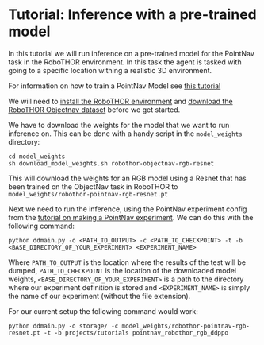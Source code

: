 # Tutorial: Inference with a pre-trained model

In this tutorial we will run inference on a pre-trained model for the PointNav task
in the RoboTHOR environment. In this task the agent is tasked with going to a specific location
withing  a realistic 3D environment.

For information on how to train a PointNav Model see [this tutorial](training-a-pointnav-model.md)

We will need to [install the RoboTHOR environment](../installation/installation-allenact.md) and [download the 
RoboTHOR Objectnav dataset](../installation/download-datasets.md) before we get started.

We have to download the weights for the model that we want to run inference on.
This can be done with a handy script in the `model_weights` directory:
```shell script
cd model_weights
sh download_model_weights.sh robothor-objectnav-rgb-resnet
```
This will download the weights for an RGB model using a Resnet that has been
trained on the ObjectNav task in RoboTHOR to `model_weights/robothor-pointnav-rgb-resnet.pt`

Next we need to run the inference, using the PointNav experiment config from the [tutorial on making a PointNav experiment](training-a-pointnav-model.md).
We can do this with the following command:

```shell script
python ddmain.py -o <PATH_TO_OUTPUT> -c <PATH_TO_CHECKPOINT> -t -b <BASE_DIRECTORY_OF_YOUR_EXPERIMENT> <EXPERIMENT_NAME>
```

Where `PATH_TO_OUTPUT` is the location where the results of the test will be dumped, `PATH_TO_CHECKPOINT` is the 
location of the downloaded model weights, `<BASE_DIRECTORY_OF_YOUR_EXPERIMENT>` is a path to the directory where 
our experiment definition is stored and `<EXPERIMENT_NAME>` is simply the name of our experiment
(without the file extension).
 
 For our current setup the following command would work:
 
 ```shell script
 python ddmain.py -o storage/ -c model_weights/robothor-pointnav-rgb-resnet.pt -t -b projects/tutorials pointnav_robothor_rgb_ddppo
```

